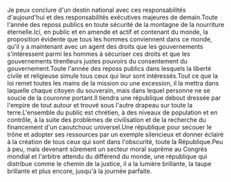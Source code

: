 Je peux conclure d'un destin national avec ces responsabilités d'aujourd'hui et des responsabilités exécutives majeures de demain.Toute l'année des reposs publics en toute sécurité de la montagne de la nourriture éternelle.Ici, en public et en amende et actif et contenant du monde, la proposition évidente que tous les hommes conviennent dans ce monde, qu'il y a maintenant avec un agent des droits que les gouvernements s'intéressent parmi les hommes à sécuriser ces droits et que les gouvernements tirentleurs justes pouvoirs du consentement du gouvernement.Toute l'année des reposs publics dans lesquels la liberté civile et religieuse simule tous ceux qui leur sont intéressés.Tout ce que la loi remet toutes les mains de la mission ou une excession, il la mettra dans laquelle chaque citoyen du souverain, mais dans lequel personne ne se soucie de la couronne portant.Il tiendra une république debout dressée par l'empire de tout autour et trouvé sous l'autre drapeau sur toute la terre.L'ensemble du public est chrétien, à des niveaux de population et en contrôle, à la suite des problèmes de civilisation et de la recherche du financement d'un caoutchouc universel.Une république pour secouer le trône et adopter ses ressources par un exemple silencieux et donner éclairé à la création de tous ceux qui sont dans l'obscurité, toute la République.Peu à peu, mais devenant sûrement un secteur moral suprême au Congrès mondial et l'arbitre attendu du différend du monde, une république qui distribue comme le chemin de la justice, il a la lumière brillante, la taupe brillante et plus encore, jusqu'à la journée parfaite.